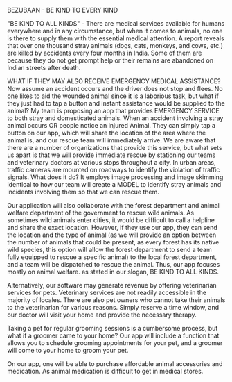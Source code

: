 BEZUBAAN - BE KIND TO EVERY KIND

"BE KIND TO ALL KINDS" - There are medical services available for humans everywhere and in any circumstance, but when it comes to animals, no one is there to supply them with the essential medical attention.
 A report reveals that over one thousand stray animals (dogs, cats, monkeys, and cows, etc.) are killed by accidents every four months in India. 
Some of them are because they do not get prompt help or their remains are abandoned on Indian streets after death.

WHAT IF THEY MAY ALSO RECEIVE EMERGENCY MEDICAL ASSISTANCE? 
Now assume an accident occurs and the driver does not stop and flees. 
No one likes to aid the wounded animal since it is a laborious task, but what if they just had to tap a button and instant assistance would be supplied to the animal?
My team is proposing an app that provides EMERGENCY SERVICE   to both stray and domesticated animals. 
When an accident involving a stray animal occurs OR  people notice an injured Animal. 
They can simply tap a button on our app, which will share the location of the area where the animal is, and our rescue team will immediately arrive. 
We are aware that there are a number of organizations that provide this service, but what sets us apart is that we will provide immediate rescue by stationing our teams and veterinary doctors at various stops throughout a city. In urban areas, traffic cameras are mounted on roadways to identify the violation of traffic signals. 
What does it do?
It employs image processing and image skimming identical to how our team will create a MODEL to identify stray animals and incidents involving them so that we can rescue them.

Our application will also collaborate with the forest department and animal welfare department of the government to rescue wild animals.
 As sometimes wild animals enter cities, it would be difficult to call a helpline and share the exact location.
 However, if they use our app, they can send the location and the type of animal (as we will provide an option between the number of animals that could be present, as every forest has its native wild species, this option will allow the forest department to send a team fully equipped to rescue a specific animal) to the local forest department, and a team will be dispatched to rescue the animal.
 Thus, our app focuses mostly on animal welfare. as stated in our slogan, BE KIND TO ALL KINDS.

Alternatively, our software may generate revenue by offering veterinarian services for pets. 
Veterinary services are not readily accessible in the majority of locales. 
There are also pet owners who cannot take their animals to the veterinarian for various reasons. 
Simply reserve a time window, and our doctor will visit your home and provide the necessary therapy.

Taking a pet for regular grooming sessions is a cumbersome process, but what if a groomer came to your home? Our app will include a function that allows you to schedule grooming appointments for your pet, and a groomer will come to your home to groom your pet.

 On our app, one will be able to purchase affordable animal accessories and medication. As animal medication is difficult to get in medical stores.
